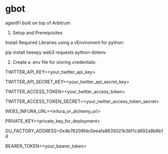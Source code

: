 # gbot
agentFi built on top of Arbitrum

1. Setup and Prerequisites
   
Install Required Libraries using a vEnviroment for python:

pip install tweepy web3 requests python-dotenv

2. Create a .env file for storing credentials:

TWITTER_API_KEY=<your_twitter_api_key>

TWITTER_API_SECRET_KEY=<your_twitter_api_secret_key>

TWITTER_ACCESS_TOKEN=<your_twitter_access_token>

TWITTER_ACCESS_TOKEN_SECRET=<your_twitter_access_token_secret>

WEB3_INFURA_URL=<infura_or_alchemy_url>

PRIVATE_KEY=<private_key_for_deployment>

GU_FACTORY_ADDRESS=0x4b76208fdc0eeafa8635021b3bf1cd692a9b8b14

BEARER_TOKEN=<your_bearer_token>


